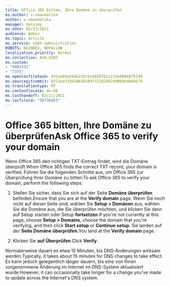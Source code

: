```yaml
---
title: Office 365 bitten, Ihre Domäne zu überprüfen
ms.author: v-smandalika
author: v-smandalika
manager: dansimp
ms.date: 02/23/2021
audience: Admin
ms.topic: article
ms.service: o365-administration
ROBOTS: NOINDEX, NOFOLLOW
localization_priority: Normal
ms.collection: Adm_O365
ms.custom:
- "9002531"
- "7375"
ms.openlocfilehash: 432ae69a244b22bcbc8826702c17da00040752d4
ms.sourcegitcommit: 6312ee31561db36104f32282d019d069ede69174
ms.translationtype: MT
ms.contentlocale: de-DE
ms.lasthandoff: 03/11/2021
ms.locfileid: "50736855"
---
```

# <a name="ask-office-365-to-verify-your-domain"></a><span data-ttu-id="30063-102">Office 365 bitten, Ihre Domäne zu überprüfen</span><span class="sxs-lookup"><span data-stu-id="30063-102">Ask Office 365 to verify your domain</span></span>

<span data-ttu-id="30063-103">Wenn Office 365 den richtigen TXT-Eintrag findet, wird die Domäne überprüft.</span><span class="sxs-lookup"><span data-stu-id="30063-103">When Office 365 finds the correct TXT record, your domain is verified.</span></span> <span data-ttu-id="30063-104">Führen Sie die folgenden Schritte aus, um Office 365 zur Überprüfung Ihrer Domäne zu bitten:</span><span class="sxs-lookup"><span data-stu-id="30063-104">To ask Office 365 to verify your domain, perform the following steps:</span></span>

1. <span data-ttu-id="30063-105">Stellen Sie sicher, dass Sie sich auf der Seite **Domäne überprüfen** befinden.</span><span class="sxs-lookup"><span data-stu-id="30063-105">Ensure that you are at the **Verify domain** page.</span></span> <span data-ttu-id="30063-106">Wenn Sie noch nicht auf dieser Seite sind, wählen Sie **Setup > Domänen** aus, wählen  Sie die Domäne aus, die Sie überprüfen möchten, und klicken Sie dann auf Setup starten oder Setup **fortsetzen**.</span><span class="sxs-lookup"><span data-stu-id="30063-106">If you're not currently at this page, choose **Setup > Domains**, choose the domain that you're verifying, and then click **Start setup** or **Continue setup**.</span></span> <span data-ttu-id="30063-107">Sie landen auf der **Seite Domäne überprüfen.**</span><span class="sxs-lookup"><span data-stu-id="30063-107">You land at the **Verify domain** page.</span></span>

2. <span data-ttu-id="30063-108">Klicken Sie **auf Überprüfen**.</span><span class="sxs-lookup"><span data-stu-id="30063-108">Click **Verify**.</span></span>

<span data-ttu-id="30063-109">Normalerweise dauert es etwa 15 Minuten, bis DNS-Änderungen wirksam werden.</span><span class="sxs-lookup"><span data-stu-id="30063-109">Typically, it takes about 15 minutes for DNS changes to take effect.</span></span> <span data-ttu-id="30063-110">Es kann jedoch gelegentlich länger dauern, bis eine von Ihnen vorgenommene Änderung im Internet im DNS-System aktualisiert wurde.</span><span class="sxs-lookup"><span data-stu-id="30063-110">However, it can occasionally take longer for a change you've made to update across the Internet's DNS system.</span></span>

